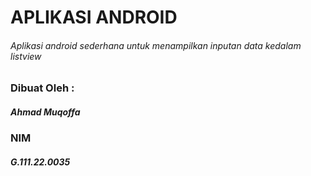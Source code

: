 # APLIKASI ANDROID
###### Aplikasi android sederhana untuk menampilkan inputan data kedalam listview

### Dibuat Oleh :
##### Ahmad Muqoffa
### NIM
##### G.111.22.0035